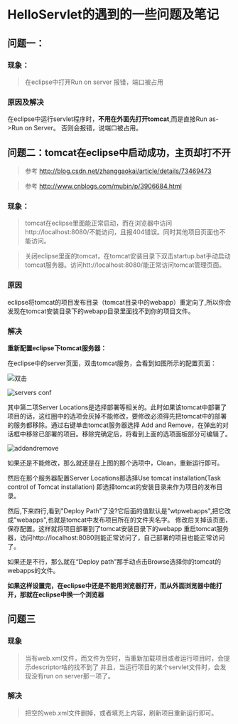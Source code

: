 # HelloServlet的遇到的一些问题及笔记

## 问题一：

### 现象：
>在eclipse中打开Run on server 报错，端口被占用

### 原因及解决

在eclipse中运行servlet程序时，**不用在外面先打开tomcat**,而是直接Run as->Run on Server。
否则会报错，说端口被占用。

## 问题二：tomcat在eclipse中启动成功，主页却打不开

> 参考 <http://blog.csdn.net/zhanggaokai/article/details/73469473>

>参考 <http://www.cnblogs.com/mubin/p/3906684.html>

### 现象：
> tomcat在eclipse里面能正常启动，而在浏览器中访问http://localhost\:8080/不能访问，且报404错误。同时其他项目页面也不能访问。

>关闭eclipse里面的tomcat，在tomcat安装目录下双击startup.bat手动启动tomcat服务器。访问htt://localhost\:8080/能正常访问tomcat管理页面。

### 原因

eclipse将tomcat的项目发布目录（tomcat目录中的webapp）重定向了,所以你会发现在tomcat安装目录下的webapp目录里面找不到你的项目文件。

### 解决

**重新配置eclipse下tomcat服务器：**

在eclipse中的server页面，双击tomcat服务，会看到如图所示的配置页面：

![双击](https://github.com/guangpingheng01/note201801/raw/master/picture/servers.jpg)

![servers conf](https://github.com/guangpingheng01/note201801/raw/master/picture/servers-conf.gif)

其中第二项Server Locations是选择部署等相关的。此时如果该tomcat中部署了项目的话，这红圈中的选项会灰掉不能修改，要修改必须得先把tomcat中的部署的服务都移除。通过右键单击tomcat服务器选择 Add and Remove，在弹出的对话框中移除已部署的项目。移除完确定后，将看到上面的选项面板部分可编辑了。

![addandremove](https://github.com/guangpingheng01/note201801/raw/master/picture/addandremove.gif)

如果还是不能修改，那么就还是在上图的那个选项中，Clean，重新运行即可。


然后在那个服务器配置Server Locations那选择Use tomcat installation(Task control of Tomcat installation) 即选择tomcat的安装目录来作为项目的发布目录。

然后,下来四行,看到"Deploy Path"了没?它后面的值默认是"wtpwebapps",把它改成"webapps",也就是tomcat中发布项目所在的文件夹名字。
修改后关掉该页面，保存配置。这样就将项目部署到了tomcat安装目录下的webapp
重启tomcat服务器，访问http://localhost:8080则能正常访问了，自己部署的项目也能正常访问了。

如果还是不行，那么就在“Deploy path”那手动点击Browse选择你的tomcat的webapps的文件。

**如果这样设置完，在eclipse中还是不能用浏览器打开，而从外面浏览器中能打开，那就在eclipse中换一个浏览器**

## 问题三

### 现象

>当有web.xml文件，而文件为空时，当重新加载项目或者运行项目时，会提示descriptor啥的找不到了
并且，当运行项目的某个servlet文件时，会发现没有run on server那一项了。

### 解决

> 把空的web.xml文件删掉，或者填充上内容，刷新项目重新运行即可。
